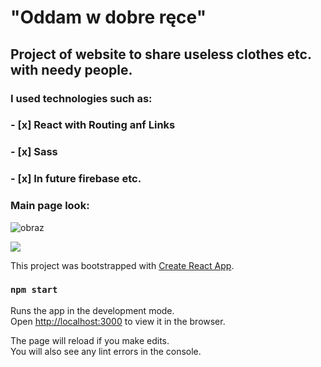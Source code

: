 # "Oddam w dobre ręce"
## Project of website to share useless clothes etc. with needy people.


### I used technologies such as:
### - [x] React with Routing anf Links
### - [x] Sass
### - [x] In future firebase etc.



### Main page look:

![obraz](https://user-images.githubusercontent.com/56019032/71424071-924db880-268e-11ea-99ed-b7fd2f33d253.png)


![](giph.gif)




This project was bootstrapped with [Create React App](https://github.com/facebook/create-react-app).


### `npm start`

Runs the app in the development mode.<br />
Open [http://localhost:3000](http://localhost:3000) to view it in the browser.

The page will reload if you make edits.<br />
You will also see any lint errors in the console.

